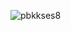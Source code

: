 ![pbkkses8](https://user-images.githubusercontent.com/112930506/232327038-e7b0c962-bd36-47a3-95a9-86ed72d72fc5.png)
